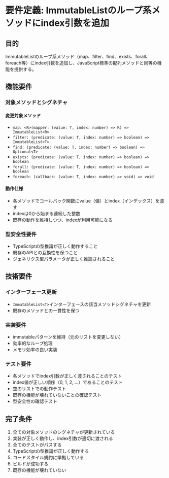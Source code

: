 # 要件定義: ImmutableListのループ系メソッドにindex引数を追加

## 目的

ImmutableListのループ系メソッド（map、filter、find、exists、forall、foreach等）にindex引数を追加し、JavaScript標準の配列メソッドと同等の機能を提供する。

## 機能要件

### 対象メソッドとシグネチャ

#### 変更対象メソッド

- `map: <R>(mapper: (value: T, index: number) => R) => ImmutableList<R>`
- `filter: (predicate: (value: T, index: number) => boolean) => ImmutableList<T>`
- `find: (predicate: (value: T, index: number) => boolean) => Optional<T>`
- `exists: (predicate: (value: T, index: number) => boolean) => boolean`
- `forall: (predicate: (value: T, index: number) => boolean) => boolean`
- `foreach: (callback: (value: T, index: number) => void) => void`

#### 動作仕様

- 各メソッドでコールバック関数にvalue（値）とindex（インデックス）を渡す
- indexは0から始まる連続した整数
- 既存の動作を維持しつつ、indexが利用可能になる

### 型安全性要件

- TypeScriptの型推論が正しく動作すること
- 既存のAPIとの互換性を保つこと
- ジェネリクス型パラメータが正しく推論されること

## 技術要件

### インターフェース更新

- `ImmutableList<T>`インターフェースの該当メソッドシグネチャを更新
- 既存のメソッドとの一貫性を保つ

### 実装要件

- immutableパターンを維持（元のリストを変更しない）
- 効率的なループ処理
- メモリ効率の良い実装

### テスト要件

- 各メソッドでindex引数が正しく渡されることのテスト
- index値が正しい順序（0, 1, 2, ...）であることのテスト
- 空のリストでの動作テスト
- 既存の機能が壊れていないことの確認テスト
- 型安全性の確認テスト

## 完了条件

1. 全ての対象メソッドのシグネチャが更新されている
2. 実装が正しく動作し、index引数が適切に渡される
3. 全てのテストがパスする
4. TypeScriptの型推論が正しく動作する
5. コードスタイル規約に準拠している
6. ビルドが成功する
7. 既存の機能が壊れていない
